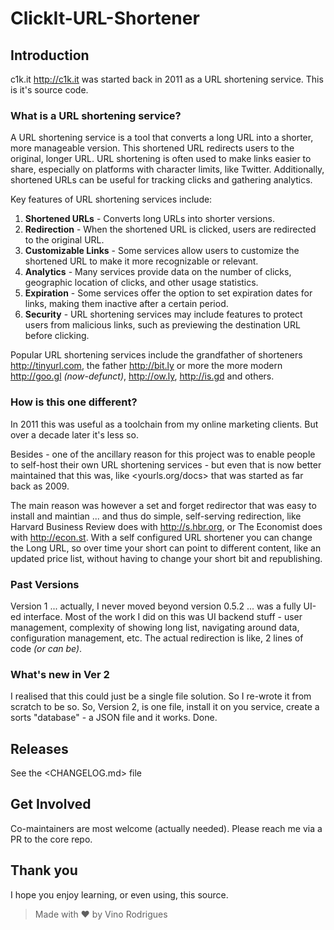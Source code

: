 # ClickIt-URL-Shortener

## Introduction

c1k.it <http://c1k.it> was started back in 2011 as a URL shortening service.
This is it's source code.

### What is a URL shortening service?

A URL shortening service is a tool that converts a long URL into a shorter, more manageable version. This shortened URL redirects users to the original, longer URL. URL shortening is often used to make links easier to share, especially on platforms with character limits, like Twitter. Additionally, shortened URLs can be useful for tracking clicks and gathering analytics.

Key features of URL shortening services include:

1. **Shortened URLs** - Converts long URLs into shorter versions.
2. **Redirection** - When the shortened URL is clicked, users are redirected to the original URL.
3. **Customizable Links** - Some services allow users to customize the shortened URL to make it more recognizable or relevant.
4. **Analytics** - Many services provide data on the number of clicks, geographic location of clicks, and other usage statistics.
5. **Expiration** - Some services offer the option to set expiration dates for links, making them inactive after a certain period.
6. **Security** - URL shortening services may include features to protect users from malicious links, such as previewing the destination URL before clicking.

Popular URL shortening services include the grandfather of shorteners <http://tinyurl.com>, the father <http://bit.ly> or more the more modern <http://goo.gl> *(now-defunct)*, <http://ow.ly>, <http://is.gd> and others.

### How is this one different?

In 2011 this was useful as a toolchain from my online marketing clients.  But over a decade later it's less so.

Besides - one of the ancillary reason for this project was to enable people to self-host their own URL shortening services - but even that is now better maintained that this was, like <yourls.org/docs> that was started as far back as 2009.

The main reason was however a set and forget redirector that was easy to install and maintian ... and thus do simple, self-serving redirection, like Harvard Business Review does with <http://s.hbr.org>, or The Economist does with <http://econ.st>.  With a self configured URL shortener you can  change the Long URL, so over time your short can point to different content, like an updated price list, without having to change your short bit and republishing.

### Past Versions

Version 1 ... actually, I never moved beyond version 0.5.2 ... was a fully UI-ed interface.  Most of the work I did on this was UI backend stuff - user management, complexity of showing long list, navigating around data, configuration management, etc.  The actual redirection is like, 2 lines of code *(or can be)*.

### What's new in Ver 2

I realised that this could just be a single file solution.  So I re-wrote it from scratch to be so.  So, Version 2, is one file, install it on you service, create a sorts "database" - a JSON file and it works.  Done.

## Releases

See the <CHANGELOG.md> file


## Get Involved

Co-maintainers are most welcome (actually needed).
Please reach me via a PR to the core repo.

## Thank you

I hope you enjoy learning, or even using, this source.

> Made with &#x2665; by Vino Rodrigues
